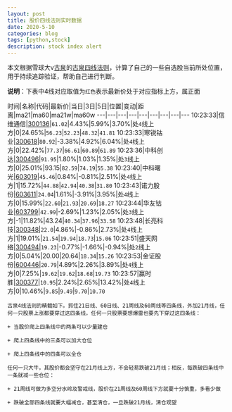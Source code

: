 ```yaml
---
layout: post
title: 股价四线法则实时数据
date: 2020-5-10
categories: blog
tags: [python,stock]
description: stock index alert
---
```



本文根据雪球大v[古泉](https://xueqiu.com/u/7148646888)的[古泉四线法则](https://xueqiu.com/7148646888/130498192)，计算了自己的一些自选股当前所处位置，用于持续追踪验证，帮助自己进行判断。

**说明**：下表中4线对应取值为`红色`表示最新价处于对应指标上方，属正面

时间|名称|代码|最新价|当日|3日|5日|位置|变动|距离|ma21|ma60|ma21w|ma60w
---|---|---|---|---|---|---|---|---
10:23:33|信维通信|[300136](https://xueqiu.com/S/SZ300136)|`61.02`|4.43%|5.99%|3.70%|处`4`线上方|0|24.65%|`56.23`|`52.23`|`48.32`|`41.81`
10:23:33|寒锐钴业|[300618](https://xueqiu.com/S/SZ300618)|`80.92`|-3.38%|4.92%|6.04%|处`4`线上方|0|22.42%|`77.37`|`66.61`|`60.89`|`61.89`
10:23:36|中科创达|[300496](https://xueqiu.com/S/SZ300496)|`91.95`|1.80%|1.03%|1.35%|处`3`线上方|0|25.01%|93.15|`82.59`|`74.19`|`55.38`
10:23:40|中科曙光|[603019](https://xueqiu.com/S/SH603019)|`45.46`|0.84%|-0.81%|2.51%|处`4`线上方|1|15.72%|`44.88`|`42.94`|`40.38`|`31.80`
10:23:43|诺力股份|[603611](https://xueqiu.com/S/SH603611)|`24.04`|1.61%|-3.91%|3.95%|处`4`线上方|0|15.99%|`22.60`|`21.93`|`20.69`|`18.27`
10:23:44|华友钴业|[603799](https://xueqiu.com/S/SH603799)|`42.99`|-2.69%|1.23%|2.05%|处`3`线上方|-1|11.82%|43.24|`40.34`|`37.96`|`33.58`
10:23:48|长亮科技|[300348](https://xueqiu.com/S/SZ300348)|`22.0`|4.86%|-0.86%|2.73%|处`4`线上方|1|19.01%|`21.54`|`19.94`|`18.73`|`15.06`
10:23:51|盛天网络|[300494](https://xueqiu.com/S/SZ300494)|`19.23`|-0.77%|-1.66%|-0.94%|处`2`线上方|0|5.04%|20.00|20.64|`18.34`|`15.26`
10:23:53|金证股份|[600446](https://xueqiu.com/S/SH600446)|`20.79`|4.89%|2.26%|3.89%|处`4`线上方|0|7.25%|`19.62`|`19.62`|`18.68`|`19.73`
10:23:57|赢时胜|[300377](https://xueqiu.com/S/SZ300377)|`10.95`|2.24%|2.65%|13.42%|处`4`线上方|0|10.46%|`9.85`|`9.49`|`9.70`|`10.70`

```
古泉4线法则的精髓如下。抓住21日线、60日线、21周线及60周线等四条线，外加21月线，任何一只股票上涨都要穿过这四条线，任何一只股票要想爆雷也要先下穿过这四条线：

+ 当股价爬上四条线中的两条可以少量建仓

+ 爬上四条线中的三条可以加大仓位

+ 爬上四条线中的四条可以全仓

任何一只大牛，其股价都会坚守在21月线上方，不会轻易跌破21月线；相反，每跌破四条线中一条就减一些仓位：

+ 21周线可做为多空分水岭及警戒线，股价在21周线及60周线下方就要十分慎重，多看少做

+ 跌破全部四条线就要大幅减仓，甚至清仓，一旦跌破21月线，清仓观望
```
